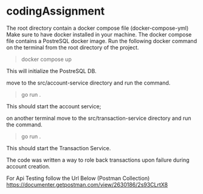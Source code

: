 # codingAssignment
The root directory contain a docker compose file  (docker-compose-yml)
Make sure to have docker installed in your machine.
The docker compose file contains a PostreSQL docker image.
Run the following docker command on the terminal from the root directory of the project.
   
   >  docker compose up
    
This will initialize the PostreSQL DB.

move to the src/account-service directory and run the command.
  
  >  go run .

This should start the account service;

on another terminal move to the src/transaction-service directory and run the command.
  >  go run .

This should start the Transaction Service.

The code was written a way to role back transactions upon failure during account creation.

For Api Testing follow the Url Below (Postman Collection)
https://documenter.getpostman.com/view/2630186/2s93CLrtX8

